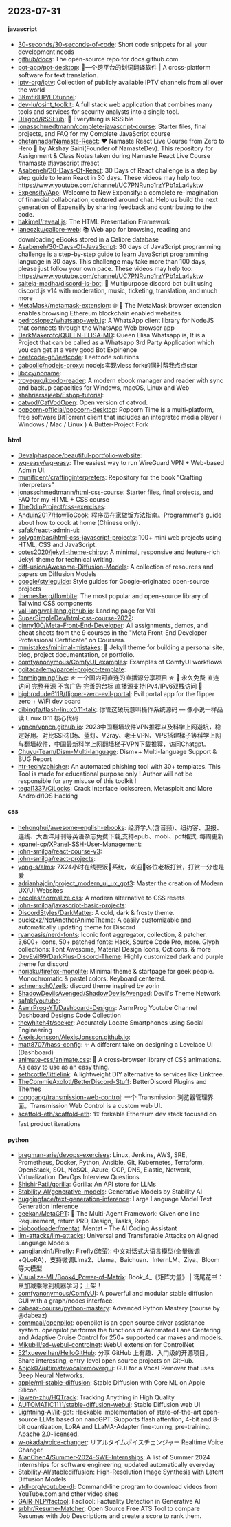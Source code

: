 ## 2023-07-31

#### javascript
* [30-seconds/30-seconds-of-code](https://github.com/30-seconds/30-seconds-of-code): Short code snippets for all your development needs
* [github/docs](https://github.com/github/docs): The open-source repo for docs.github.com
* [pot-app/pot-desktop](https://github.com/pot-app/pot-desktop): 🌈一个跨平台的划词翻译软件 | A cross-platform software for text translation.
* [iptv-org/iptv](https://github.com/iptv-org/iptv): Collection of publicly available IPTV channels from all over the world
* [3Kmfi6HP/EDtunnel](https://github.com/3Kmfi6HP/EDtunnel): 
* [dev-lu/osint_toolkit](https://github.com/dev-lu/osint_toolkit): A full stack web application that combines many tools and services for security analysts into a single tool.
* [DIYgod/RSSHub](https://github.com/DIYgod/RSSHub): 🍰 Everything is RSSible
* [jonasschmedtmann/complete-javascript-course](https://github.com/jonasschmedtmann/complete-javascript-course): Starter files, final projects, and FAQ for my Complete JavaScript course
* [chetannada/Namaste-React](https://github.com/chetannada/Namaste-React): ❤ Namaste React Live Course from Zero to Hero 🚀 by Akshay Saini(Founder of NamasteDev). This repository for Assignment & Class Notes taken during Namaste React Live Course #namaste #javascript #react
* [Asabeneh/30-Days-Of-React](https://github.com/Asabeneh/30-Days-Of-React): 30 Days of React challenge is a step by step guide to learn React in 30 days. These videos may help too: https://www.youtube.com/channel/UC7PNRuno1rzYPb1xLa4yktw
* [Expensify/App](https://github.com/Expensify/App): Welcome to New Expensify: a complete re-imagination of financial collaboration, centered around chat. Help us build the next generation of Expensify by sharing feedback and contributing to the code.
* [hakimel/reveal.js](https://github.com/hakimel/reveal.js): The HTML Presentation Framework
* [janeczku/calibre-web](https://github.com/janeczku/calibre-web): 📚 Web app for browsing, reading and downloading eBooks stored in a Calibre database
* [Asabeneh/30-Days-Of-JavaScript](https://github.com/Asabeneh/30-Days-Of-JavaScript): 30 days of JavaScript programming challenge is a step-by-step guide to learn JavaScript programming language in 30 days. This challenge may take more than 100 days, please just follow your own pace. These videos may help too: https://www.youtube.com/channel/UC7PNRuno1rzYPb1xLa4yktw
* [saiteja-madha/discord-js-bot](https://github.com/saiteja-madha/discord-js-bot): 🤖 Multipurpose discord bot built using discord.js v14 with moderation, music, ticketing, translation, and much more
* [MetaMask/metamask-extension](https://github.com/MetaMask/metamask-extension): 🌐 🔌 The MetaMask browser extension enables browsing Ethereum blockchain enabled websites
* [pedroslopez/whatsapp-web.js](https://github.com/pedroslopez/whatsapp-web.js): A WhatsApp client library for NodeJS that connects through the WhatsApp Web browser app
* [DarkMakerofc/QUEEN-ELISA-MD](https://github.com/DarkMakerofc/QUEEN-ELISA-MD): Queen Elisa Whatsapp is, It is a Project that can be called as a Whatsapp 3rd Party Application which you can get at a very good Bot Expirience
* [neetcode-gh/leetcode](https://github.com/neetcode-gh/leetcode): Leetcode solutions
* [gaboolic/nodejs-proxy](https://github.com/gaboolic/nodejs-proxy): nodejs实现vless fork的同时帮我点点star
* [libccy/noname](https://github.com/libccy/noname): 
* [troyeguo/koodo-reader](https://github.com/troyeguo/koodo-reader): A modern ebook manager and reader with sync and backup capacities for Windows, macOS, Linux and Web
* [shahriarsajeeb/Eshop-tutorial](https://github.com/shahriarsajeeb/Eshop-tutorial): 
* [catvod/CatVodOpen](https://github.com/catvod/CatVodOpen): Open version of catvod.
* [popcorn-official/popcorn-desktop](https://github.com/popcorn-official/popcorn-desktop): Popcorn Time is a multi-platform, free software BitTorrent client that includes an integrated media player ( Windows / Mac / Linux ) A Butter-Project Fork

#### html
* [Devalphaspace/beautiful-portfolio-website](https://github.com/Devalphaspace/beautiful-portfolio-website): 
* [wg-easy/wg-easy](https://github.com/wg-easy/wg-easy): The easiest way to run WireGuard VPN + Web-based Admin UI.
* [munificent/craftinginterpreters](https://github.com/munificent/craftinginterpreters): Repository for the book "Crafting Interpreters"
* [jonasschmedtmann/html-css-course](https://github.com/jonasschmedtmann/html-css-course): Starter files, final projects, and FAQ for my HTML + CSS course
* [TheOdinProject/css-exercises](https://github.com/TheOdinProject/css-exercises): 
* [Anduin2017/HowToCook](https://github.com/Anduin2017/HowToCook): 程序员在家做饭方法指南。Programmer's guide about how to cook at home (Chinese only).
* [safak/react-admin-ui](https://github.com/safak/react-admin-ui): 
* [solygambas/html-css-javascript-projects](https://github.com/solygambas/html-css-javascript-projects): 100+ mini web projects using HTML, CSS and JavaScript.
* [cotes2020/jekyll-theme-chirpy](https://github.com/cotes2020/jekyll-theme-chirpy): A minimal, responsive and feature-rich Jekyll theme for technical writing.
* [diff-usion/Awesome-Diffusion-Models](https://github.com/diff-usion/Awesome-Diffusion-Models): A collection of resources and papers on Diffusion Models
* [google/styleguide](https://github.com/google/styleguide): Style guides for Google-originated open-source projects
* [themesberg/flowbite](https://github.com/themesberg/flowbite): The most popular and open-source library of Tailwind CSS components
* [val-lang/val-lang.github.io](https://github.com/val-lang/val-lang.github.io): Landing page for Val
* [SuperSimpleDev/html-css-course-2022](https://github.com/SuperSimpleDev/html-css-course-2022): 
* [ginny100/Meta-Front-End-Developer](https://github.com/ginny100/Meta-Front-End-Developer): All assignments, demos, and cheat sheets from the 9 courses in the "Meta Front-End Developer Professional Certificate" on Coursera.
* [mmistakes/minimal-mistakes](https://github.com/mmistakes/minimal-mistakes): 📐 Jekyll theme for building a personal site, blog, project documentation, or portfolio.
* [comfyanonymous/ComfyUI_examples](https://github.com/comfyanonymous/ComfyUI_examples): Examples of ComfyUI workflows
* [goitacademy/parcel-project-template](https://github.com/goitacademy/parcel-project-template): 
* [fanmingming/live](https://github.com/fanmingming/live): ✯ 一个国内可直连的直播源分享项目 ✯ 🔕 永久免费 直连访问 完整开源 不含广告 完善的台标 直播源支持IPv4/IPv6双栈访问 🔕
* [bigbrodude6119/flipper-zero-evil-portal](https://github.com/bigbrodude6119/flipper-zero-evil-portal): Evil portal app for the flipper zero + WiFi dev board
* [dibingfa/flash-linux0.11-talk](https://github.com/dibingfa/flash-linux0.11-talk): 你管这破玩意叫操作系统源码 — 像小说一样品读 Linux 0.11 核心代码
* [vpncn/vpncn.github.io](https://github.com/vpncn/vpncn.github.io): 2023中国翻墙软件VPN推荐以及科学上网避坑，稳定好用。对比SSR机场、蓝灯、V2ray、老王VPN、VPS搭建梯子等科学上网与翻墙软件，中国最新科学上网翻墙梯子VPN下载推荐，访问Chatgpt。
* [Chuyu-Team/Dism-Multi-language](https://github.com/Chuyu-Team/Dism-Multi-language): Dism++ Multi-language Support & BUG Report
* [htr-tech/zphisher](https://github.com/htr-tech/zphisher): An automated phishing tool with 30+ templates. This Tool is made for educational purpose only ! Author will not be responsible for any misuse of this toolkit !
* [tegal1337/CiLocks](https://github.com/tegal1337/CiLocks): Crack Interface lockscreen, Metasploit and More Android/IOS Hacking

#### css
* [hehonghui/awesome-english-ebooks](https://github.com/hehonghui/awesome-english-ebooks): 经济学人(含音频)、纽约客、卫报、连线、大西洋月刊等英语杂志免费下载,支持epub、mobi、pdf格式, 每周更新
* [xpanel-cp/XPanel-SSH-User-Management](https://github.com/xpanel-cp/XPanel-SSH-User-Management): 
* [john-smilga/react-course-v3](https://github.com/john-smilga/react-course-v3): 
* [john-smilga/react-projects](https://github.com/john-smilga/react-projects): 
* [yong-s/alms](https://github.com/yong-s/alms): 7X24小时在线要饭🍚系统，欢迎👏各位老板打赏，打赏一分也是爱
* [adrianhajdin/project_modern_ui_ux_gpt3](https://github.com/adrianhajdin/project_modern_ui_ux_gpt3): Master the creation of Modern UX/UI Websites
* [necolas/normalize.css](https://github.com/necolas/normalize.css): A modern alternative to CSS resets
* [john-smilga/javascript-basic-projects](https://github.com/john-smilga/javascript-basic-projects): 
* [DiscordStyles/DarkMatter](https://github.com/DiscordStyles/DarkMatter): A cold, dark & frosty theme.
* [puckzxz/NotAnotherAnimeTheme](https://github.com/puckzxz/NotAnotherAnimeTheme): A easily customizable and automatically updating theme for Discord
* [ryanoasis/nerd-fonts](https://github.com/ryanoasis/nerd-fonts): Iconic font aggregator, collection, & patcher. 3,600+ icons, 50+ patched fonts: Hack, Source Code Pro, more. Glyph collections: Font Awesome, Material Design Icons, Octicons, & more
* [DevEvil99/DarkPlus-Discord-Theme](https://github.com/DevEvil99/DarkPlus-Discord-Theme): Highly customized dark and purple theme for discord
* [noriaku/firefox-monolite](https://github.com/noriaku/firefox-monolite): Minimal theme & startpage for geek people. Monochromatic & pastel colors. Keyboard centered.
* [schnensch0/zelk](https://github.com/schnensch0/zelk): discord theme inspired by zorin
* [ShadowDevilsAvenged/ShadowDevilsAvenged](https://github.com/ShadowDevilsAvenged/ShadowDevilsAvenged): Devil's Theme Network
* [safak/youtube](https://github.com/safak/youtube): 
* [AsmrProg-YT/Dashboard-Designs](https://github.com/AsmrProg-YT/Dashboard-Designs): AsmrProg Youtube Channel Dashboard Designs Code Collection
* [thewhiteh4t/seeker](https://github.com/thewhiteh4t/seeker): Accurately Locate Smartphones using Social Engineering
* [AlexisJonsson/AlexisJonsson.github.io](https://github.com/AlexisJonsson/AlexisJonsson.github.io): 
* [matt8707/hass-config](https://github.com/matt8707/hass-config): ✨ A different take on designing a Lovelace UI (Dashboard)
* [animate-css/animate.css](https://github.com/animate-css/animate.css): 🍿 A cross-browser library of CSS animations. As easy to use as an easy thing.
* [sethcottle/littlelink](https://github.com/sethcottle/littlelink): A lightweight DIY alternative to services like Linktree.
* [TheCommieAxolotl/BetterDiscord-Stuff](https://github.com/TheCommieAxolotl/BetterDiscord-Stuff): BetterDiscord Plugins and Themes
* [ronggang/transmission-web-control](https://github.com/ronggang/transmission-web-control): 一个 Transmission 浏览器管理界面。Transmission Web Control is a custom web UI.
* [scaffold-eth/scaffold-eth](https://github.com/scaffold-eth/scaffold-eth): 🏗 forkable Ethereum dev stack focused on fast product iterations

#### python
* [bregman-arie/devops-exercises](https://github.com/bregman-arie/devops-exercises): Linux, Jenkins, AWS, SRE, Prometheus, Docker, Python, Ansible, Git, Kubernetes, Terraform, OpenStack, SQL, NoSQL, Azure, GCP, DNS, Elastic, Network, Virtualization. DevOps Interview Questions
* [ShishirPatil/gorilla](https://github.com/ShishirPatil/gorilla): Gorilla: An API store for LLMs
* [Stability-AI/generative-models](https://github.com/Stability-AI/generative-models): Generative Models by Stability AI
* [huggingface/text-generation-inference](https://github.com/huggingface/text-generation-inference): Large Language Model Text Generation Inference
* [geekan/MetaGPT](https://github.com/geekan/MetaGPT): 🌟 The Multi-Agent Framework: Given one line Requirement, return PRD, Design, Tasks, Repo
* [biobootloader/mentat](https://github.com/biobootloader/mentat): Mentat - The AI Coding Assistant
* [llm-attacks/llm-attacks](https://github.com/llm-attacks/llm-attacks): Universal and Transferable Attacks on Aligned Language Models
* [yangjianxin1/Firefly](https://github.com/yangjianxin1/Firefly): Firefly(流萤): 中文对话式大语言模型(全量微调+QLoRA)，支持微调Llma2、Llama、Baichuan、InternLM、Ziya、Bloom等大模型
* [Visualize-ML/Book4_Power-of-Matrix](https://github.com/Visualize-ML/Book4_Power-of-Matrix): Book_4_《矩阵力量》 | 鸢尾花书：从加减乘除到机器学习；上架！
* [comfyanonymous/ComfyUI](https://github.com/comfyanonymous/ComfyUI): A powerful and modular stable diffusion GUI with a graph/nodes interface.
* [dabeaz-course/python-mastery](https://github.com/dabeaz-course/python-mastery): Advanced Python Mastery (course by @dabeaz)
* [commaai/openpilot](https://github.com/commaai/openpilot): openpilot is an open source driver assistance system. openpilot performs the functions of Automated Lane Centering and Adaptive Cruise Control for 250+ supported car makes and models.
* [Mikubill/sd-webui-controlnet](https://github.com/Mikubill/sd-webui-controlnet): WebUI extension for ControlNet
* [521xueweihan/HelloGitHub](https://github.com/521xueweihan/HelloGitHub): 分享 GitHub 上有趣、入门级的开源项目。Share interesting, entry-level open source projects on GitHub.
* [Anjok07/ultimatevocalremovergui](https://github.com/Anjok07/ultimatevocalremovergui): GUI for a Vocal Remover that uses Deep Neural Networks.
* [apple/ml-stable-diffusion](https://github.com/apple/ml-stable-diffusion): Stable Diffusion with Core ML on Apple Silicon
* [jiawen-zhu/HQTrack](https://github.com/jiawen-zhu/HQTrack): Tracking Anything in High Quality
* [AUTOMATIC1111/stable-diffusion-webui](https://github.com/AUTOMATIC1111/stable-diffusion-webui): Stable Diffusion web UI
* [Lightning-AI/lit-gpt](https://github.com/Lightning-AI/lit-gpt): Hackable implementation of state-of-the-art open-source LLMs based on nanoGPT. Supports flash attention, 4-bit and 8-bit quantization, LoRA and LLaMA-Adapter fine-tuning, pre-training. Apache 2.0-licensed.
* [w-okada/voice-changer](https://github.com/w-okada/voice-changer): リアルタイムボイスチェンジャー Realtime Voice Changer
* [AlanChen4/Summer-2024-SWE-Internships](https://github.com/AlanChen4/Summer-2024-SWE-Internships): A list of Summer 2024 internships for software engineering, updated automatically everyday
* [Stability-AI/stablediffusion](https://github.com/Stability-AI/stablediffusion): High-Resolution Image Synthesis with Latent Diffusion Models
* [ytdl-org/youtube-dl](https://github.com/ytdl-org/youtube-dl): Command-line program to download videos from YouTube.com and other video sites
* [GAIR-NLP/factool](https://github.com/GAIR-NLP/factool): FacTool: Factuality Detection in Generative AI
* [srbhr/Resume-Matcher](https://github.com/srbhr/Resume-Matcher): Open Source Free ATS Tool to compare Resumes with Job Descriptions and create a score to rank them.
